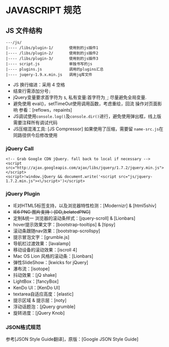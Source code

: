# JAVASCRIPT 规范

## JS 文件结构
    ---/js/
    |---- /libs/plugin-1/       使用到的js插件1
    |---- /libs/plugin-2/       使用到的js插件2
    |---- /libs/plugin-3/       使用到的js插件3
    |---- script.js             单独书写的js
    |---- plugins.js            调用的plugins汇总
    |---- juqery-1.9.x.min.js   调用jq库文件

* JS 换行缩进：采用 4 空格
* 结束行需添加分号`;`
* jQuery变量要求首字符为 `$`, 私有变量:首字符为`_`; 尽量避免全局变量.
* 避免使用 eval()，setTimeOut使用调用函数，考虑重绘，回流 操作对页面影响  参看：[reflows，repaints]
* JS调试使用`console.log()`及`console.dir()`进行，避免使用弹出框，线上版需要注释所有调试代码
* JS压缩混淆工具: [JS Compressor]  如果使用了压缩，需要留 `name-src.js`在同路径供今后修改使用

### jQuery Call
    <!-- Grab Google CDN jQuery. fall back to local if necessary -->
    <script src="http://ajax.googleapis.com/ajax/libs/jquery/1.7.2/jquery.min.js"></script>
    <script>!window.jQuery && document.write('<script src="js/jquery-1.7.2.min.js"><\/script>')</script>
### jQuery Plugin

* IE对HTML5标签支持，以及浏览器特性检测：[Modernizr] & [html5shiv]
* <del>IE6 PNG 图片支持：[DD_belatedPNG]</del>
* 定制&统一 浏览器的滚动条样式：[jquery-scroll] & [Lionbars]
* hover提示效果文字：[bootstrap-tooltips] & [tipsy]
* 滚动条跟随nav效果：[bootstrap-scrollspy]
* 提示冒泡文字：[grumble.js]
* 导航栏过渡效果：[lavalamp]
* 移动设备的滚动效果：[iscroll 4]
* Mac OS Lion 风格的滚动条：[Lionbars]
* 弹性SlideShow：[kwicks for jQuery]
* 瀑布流：[isotope]
* 抖动效果：[jQ shake]
* LightBox：[fancyBox]
* KenDo UI：[KenDo UI]
* textarea自适应高度：[elastic]
* 提示区域 & 提示层：[noty]
* 浮动话题泡：[jQuery grumble]
* 旋转进度：[jQuery Knob]

### JSON格式规范
参考[JSON Style Guide翻译]，原版：[Google JSON Style Guide]

